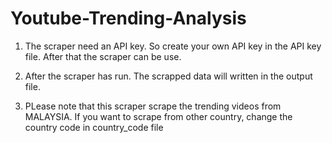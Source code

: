 # Youtube-Trending-Analysis

1. The scraper need an API key. So create your own API key in the API key file. After that the scraper can be use.

2. After the scraper has run. The scrapped data will written in the output file.

3. PLease note that this scraper scrape the trending videos from MALAYSIA. If you want to scrape from other country, change the country code in country_code file
